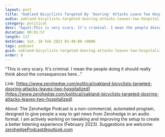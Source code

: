 ```yaml
---
layout: post
title: "Oakland Bicyclists Targeted By 'Dooring' Attacks Leave Two Hospitalized "
audio: oakland-bicyclists-targeted-dooring-attacks-leaves-two-hospitalized-0
category: political
desc: "&quot;This is very scary. It's criminal. I mean the people doing it should really think about the consequences here...&quot;"
duration: 00:01:57
length: 117
datetime: Sat, 18 Feb 2023 03:40:00 +0000
tags: podcast
guid: oakland-bicyclists-targeted-dooring-attacks-leaves-two-hospitalized-0
order: 0
---
```

&quot;This is very scary. It's criminal. I mean the people doing it should really think about the consequences here...&quot;

Link: [https://www.zerohedge.com/political/oakland-bicyclists-targeted-dooring-attacks-leaves-two-hospitalized](https://www.zerohedge.com/political/oakland-bicyclists-targeted-dooring-attacks-leaves-two-hospitalized)

About: The Zerohedge Podcast is a non-commercial, automated program, designed to give people a way to get news from Zerohedge in an audio format.  I am actively working on tweaking and improving the setup to create a better listening experience (February 2023).  Suggestions are welcome: [zerohedgePodcast@outlook.com](mailto:zerohedgePodcast@outlook.com)